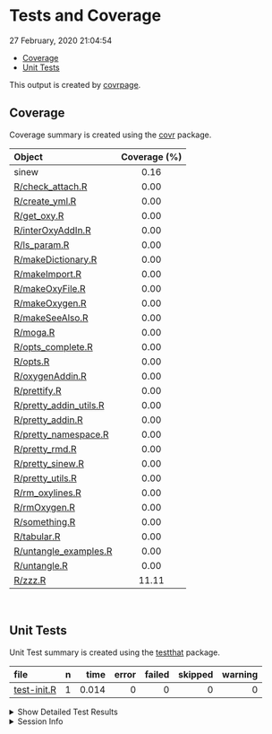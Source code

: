 Tests and Coverage
================
27 February, 2020 21:04:54

  - [Coverage](#coverage)
  - [Unit Tests](#unit-tests)

This output is created by
[covrpage](https://github.com/metrumresearchgroup/covrpage).

## Coverage

Coverage summary is created using the
[covr](https://github.com/r-lib/covr) package.

| Object                                                | Coverage (%) |
| :---------------------------------------------------- | :----------: |
| sinew                                                 |     0.16     |
| [R/check\_attach.R](../R/check_attach.R)              |     0.00     |
| [R/create\_yml.R](../R/create_yml.R)                  |     0.00     |
| [R/get\_oxy.R](../R/get_oxy.R)                        |     0.00     |
| [R/interOxyAddIn.R](../R/interOxyAddIn.R)             |     0.00     |
| [R/ls\_param.R](../R/ls_param.R)                      |     0.00     |
| [R/makeDictionary.R](../R/makeDictionary.R)           |     0.00     |
| [R/makeImport.R](../R/makeImport.R)                   |     0.00     |
| [R/makeOxyFile.R](../R/makeOxyFile.R)                 |     0.00     |
| [R/makeOxygen.R](../R/makeOxygen.R)                   |     0.00     |
| [R/makeSeeAlso.R](../R/makeSeeAlso.R)                 |     0.00     |
| [R/moga.R](../R/moga.R)                               |     0.00     |
| [R/opts\_complete.R](../R/opts_complete.R)            |     0.00     |
| [R/opts.R](../R/opts.R)                               |     0.00     |
| [R/oxygenAddin.R](../R/oxygenAddin.R)                 |     0.00     |
| [R/prettify.R](../R/prettify.R)                       |     0.00     |
| [R/pretty\_addin\_utils.R](../R/pretty_addin_utils.R) |     0.00     |
| [R/pretty\_addin.R](../R/pretty_addin.R)              |     0.00     |
| [R/pretty\_namespace.R](../R/pretty_namespace.R)      |     0.00     |
| [R/pretty\_rmd.R](../R/pretty_rmd.R)                  |     0.00     |
| [R/pretty\_sinew.R](../R/pretty_sinew.R)              |     0.00     |
| [R/pretty\_utils.R](../R/pretty_utils.R)              |     0.00     |
| [R/rm\_oxylines.R](../R/rm_oxylines.R)                |     0.00     |
| [R/rmOxygen.R](../R/rmOxygen.R)                       |     0.00     |
| [R/something.R](../R/something.R)                     |     0.00     |
| [R/tabular.R](../R/tabular.R)                         |     0.00     |
| [R/untangle\_examples.R](../R/untangle_examples.R)    |     0.00     |
| [R/untangle.R](../R/untangle.R)                       |     0.00     |
| [R/zzz.R](../R/zzz.R)                                 |    11.11     |

<br>

## Unit Tests

Unit Test summary is created using the
[testthat](https://github.com/r-lib/testthat) package.

| file                                | n |  time | error | failed | skipped | warning |
| :---------------------------------- | -: | ----: | ----: | -----: | ------: | ------: |
| [test-init.R](testthat/test-init.R) | 1 | 0.014 |     0 |      0 |       0 |       0 |

<details closed>

<summary> Show Detailed Test Results </summary>

| file                                   | context | test              | status | n |  time |
| :------------------------------------- | :------ | :---------------- | :----- | -: | ----: |
| [test-init.R](testthat/test-init.R#L6) | init    | first test: dummy | PASS   | 1 | 0.014 |

</details>

<details>

<summary> Session Info </summary>

| Field    | Value                               |
| :------- | :---------------------------------- |
| Version  | R version 3.6.1 (2019-07-05)        |
| Platform | x86\_64-apple-darwin15.6.0 (64-bit) |
| Running  | macOS Mojave 10.14.5                |
| Language | en\_US                              |
| Timezone | America/New\_York                   |

| Package  | Version |
| :------- | :------ |
| testthat | 2.2.1   |
| covr     | 3.3.0   |
| covrpage | 0.0.70  |

</details>

<!--- Final Status : pass --->

